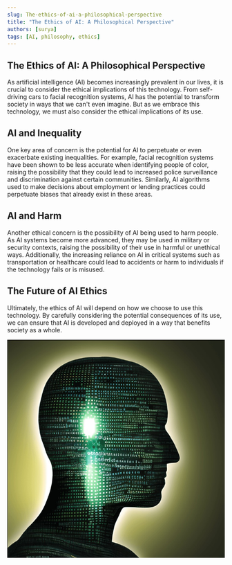 ```yaml
---
slug: The-ethics-of-ai-a-philosophical-perspective
title: "The Ethics of AI: A Philosophical Perspective"
authors: [surya]
tags: [AI, philosophy, ethics]
---
```


## The Ethics of AI: A Philosophical Perspective

As artificial intelligence (AI) becomes increasingly prevalent in our lives, it is crucial to consider the ethical implications of this technology. From self-driving cars to facial recognition systems, AI has the potential to transform society in ways that we can't even imagine. But as we embrace this technology, we must also consider the ethical implications of its use.

## AI and Inequality

One key area of concern is the potential for AI to perpetuate or even exacerbate existing inequalities. For example, facial recognition systems have been shown to be less accurate when identifying people of color, raising the possibility that they could lead to increased police surveillance and discrimination against certain communities. Similarly, AI algorithms used to make decisions about employment or lending practices could perpetuate biases that already exist in these areas.

## AI and Harm

Another ethical concern is the possibility of AI being used to harm people. As AI systems become more advanced, they may be used in military or security contexts, raising the possibility of their use in harmful or unethical ways. Additionally, the increasing reliance on AI in critical systems such as transportation or healthcare could lead to accidents or harm to individuals if the technology fails or is misused.

## The Future of AI Ethics

Ultimately, the ethics of AI will depend on how we choose to use this technology. By carefully considering the potential consequences of its use, we can ensure that AI is developed and deployed in a way that benefits society as a whole.

![The Ethics of AI](./ethics-of-ai.jpg)

